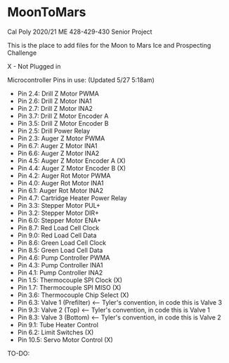 # MoonToMars
Cal Poly 2020/21 ME 428-429-430 Senior Project

This is the place to add files for the Moon to Mars Ice and Prospecting Challenge


X - Not Plugged in

Microcontroller Pins in use: (Updated 5/27 5:18am)
- Pin 2.4:  Drill Z Motor PWMA
- Pin 2.6:  Drill Z Motor INA1
- Pin 2.7:  Drill Z Motor INA2
- Pin 3.7:  Drill Z Motor Encoder A
- Pin 3.5:  Drill Z Motor Encoder B
- Pin 2.5:  Drill Power Relay
- Pin 2.3:  Auger Z Motor PWMA
- Pin 6.7:  Auger Z Motor INA1
- Pin 6.6:  Auger Z Motor INA2
- Pin 4.5:  Auger Z Motor Encoder A           (X)
- Pin 4.4:  Auger Z Motor Encoder B           (X)
- Pin 4.2:  Auger Rot Motor PWMA
- Pin 4.0:  Auger Rot Motor INA1
- Pin 6.1:  Auger Rot Motor INA2
- Pin 4.7:  Cartridge Heater Power Relay
- Pin 3.3:  Stepper Motor PUL+
- Pin 3.2:  Stepper Motor DIR+
- Pin 6.0:  Stepper Motor ENA+
- Pin 8.7:  Red Load Cell Clock
- Pin 9.0:  Red Load Cell Data
- Pin 8.6:  Green Load Cell Clock
- Pin 8.5:  Green Load Cell Data
- Pin 4.6:  Pump Controller PWMA
- Pin 4.3:  Pump Controller INA1
- Pin 4.1:  Pump Controller INA2
- Pin 1.5:  Thermocouple SPI Clock            (X)
- Pin 1.7:  Thermocouple SPI MISO             (X)
- Pin 3.6:  Thermocouple Chip Select          (X)
- Pin 6.3:  Valve 1 (Prefilter) <-- Tyler's convention, in code this is Valve 3
- Pin 9.3:  Valve 2 (Top) <-- Tyler's convention, in code this is Valve 1
- Pin 8.3:  Valve 3 (Bottom) <-- Tyler's convention, in code this is Valve 2
- Pin 9.1:  Tube Heater Control
- Pin 6.2:  Limit Switches                    (X)
- Pin 10.5: Servo Motor Control               (X)

TO-DO:
